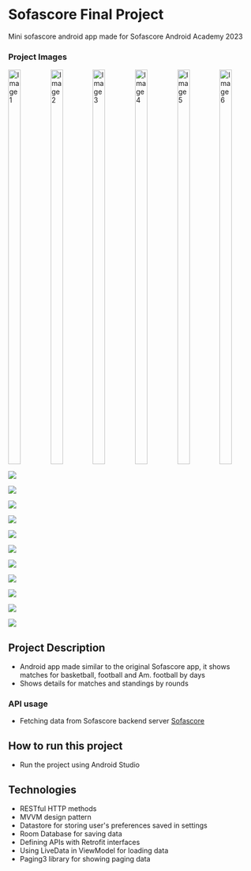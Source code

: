 # Sofascore Final Project
Mini sofascore android app made for Sofascore Android Academy 2023

### Project Images

<div style="display: flex; gap: 10px;">
    <img src="github_images/1.png" alt="Image 1" height="800" width="33%" />
    <img src="github_images/2.png" alt="Image 2" height="800" width="33%"/>
    <img src="github_images/3.png" alt="Image 3" height="800" width="33%"/>
    <img src="github_images/1.png" alt="Image 4" height="800" width="33%" />
    <img src="github_images/2.png" alt="Image 5" height="800" width="33%"/>
    <img src="github_images/3.png" alt="Image 6" height="800" width="33%"/>
</div>

![](github_images/1.png)

![](github_images/2.png)

![](github_images/3.png)

![](github_images/4.png)

![](github_images/5.png)

![](github_images/6.png)

![](github_images/7.png)

![](github_images/8.png)

![](github_images/9.png)

![](github_images/10.png)

![](github_images/11.png)

## Project Description
- Android app made similar to the original Sofascore app, it shows matches for basketball, football and Am. football by days
- Shows details for matches and standings by rounds

### API usage
- Fetching data from Sofascore backend server [Sofascore](https://academy-backend.sofascore.dev/_"Sofascore")

## How to run this project
- Run the project using Android Studio

## Technologies
- RESTful HTTP methods
- MVVM design pattern
- Datastore for storing user's preferences saved in settings
- Room Database for saving data
- Defining APIs with Retrofit interfaces
- Using LiveData in ViewModel for loading data
- Paging3 library for showing paging data
